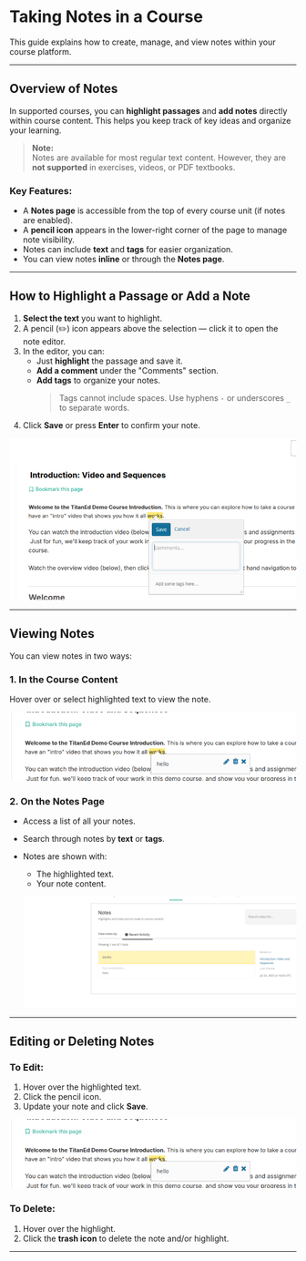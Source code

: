 # Taking Notes in a Course

This guide explains how to create, manage, and view notes within your course platform.

---

## Overview of Notes

In supported courses, you can **highlight passages** and **add notes** directly within course content. This helps you keep track of key ideas and organize your learning.

> **Note:**  
> Notes are available for most regular text content. However, they are **not supported** in exercises, videos, or PDF textbooks.

### Key Features:
- A **Notes page** is accessible from the top of every course unit (if notes are enabled).
- A **pencil icon** appears in the lower-right corner of the page to manage note visibility.
- Notes can include **text** and **tags** for easier organization.
- You can view notes **inline** or through the **Notes page**.

---

## How to Highlight a Passage or Add a Note

1. **Select the text** you want to highlight.
2. A pencil (✏️) icon appears above the selection — click it to open the note editor.
3. In the editor, you can:
   - Just **highlight** the passage and save it.
   - **Add a comment** under the "Comments" section.
   - **Add tags** to organize your notes.
     > Tags cannot include spaces. Use hyphens `-` or underscores `_` to separate words.
4. Click **Save** or press **Enter** to confirm your note.

![note](../images/note1.png)


---

## Viewing Notes

You can view notes in two ways:

### 1. In the Course Content  
Hover over or select highlighted text to view the note.

![note2](../images/note2.png)


### 2. On the Notes Page  
- Access a list of all your notes.
- Search through notes by **text** or **tags**.
- Notes are shown with:
  - The highlighted text.
  - Your note content.

  ![note2](../images/note3.png)


---

## Editing or Deleting Notes

### To Edit:
1. Hover over the highlighted text.
2. Click the pencil icon.
3. Update your note and click **Save**.

![note2](../images/note2.png)

### To Delete:
1. Hover over the highlight.
2. Click the **trash icon** to delete the note and/or highlight.

---
